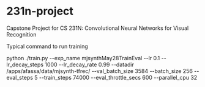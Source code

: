 # 231n-project
Capstone Project for CS 231N: Convolutional Neural Networks for Visual Recognition

Typical command to run training

python ./train.py --exp_name mjsynthMay28TrainEval --lr 0.1 --lr_decay_steps 1000  --lr_decay_rate 0.99  --datadir /apps/afassa/data/mjsynth-tfrec/ --val_batch_size 3584 --batch_size 256 --eval_steps 5 --train_steps 74000 --eval_throttle_secs 600 --parallel_cpu 32


